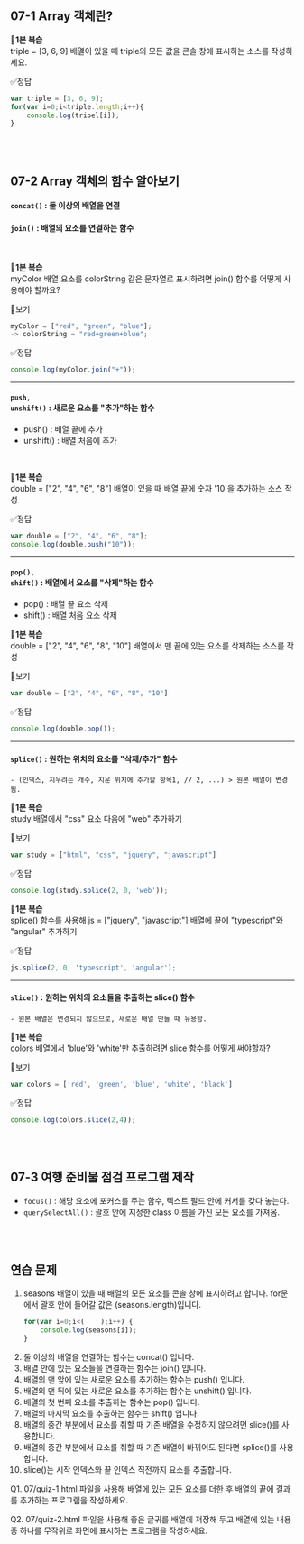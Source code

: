 ## 07-1 Array 객체란?<br>
💫<b>1분 복습</b> <br>
triple = [3, 6, 9] 배열이 있을 때 triple의 모든 값을 콘솔 창에 표시하는 소스를 작성하세요. <br>

✅정답 <br>
```javascript
var triple = [3, 6, 9];
for(var i=0;i<triple.length;i++){
    console.log(tripel[i]);
}
```
<br>

<br>

## 07-2 Array 객체의 함수 알아보기
#### <code>concat()</code> : 둘 이상의 배열을 연결
#### <code>join()</code> : 배열의 요소를 연결하는 함수

<br>

💫<b>1분 복습</b> <br>
myColor 배열 요소를 colorString 같은 문자열로 표시하려면 join() 함수를 어떻게 사용해야 할까요? <br>

🔎보기
```javascript
myColor = ["red", "green", "blue"];
-> colorString = "red+green+blue";
```

✅정답 <br>
```javascript
console.log(myColor.join("+"));
```
---

#### <code>push, unshift()</code> : 새로운 요소를 "추가"하는 함수
- push() : 배열 끝에 추가
- unshift() : 배열 처음에 추가
<br>

💫<b>1분 복습</b> <br>
double = ["2", "4", "6", "8"] 배열이 있을 때 배열 끝에 숫자 '10'을 추가하는 소스 작성<br>

✅정답 <br>
```javascript
var double = ["2", "4", "6", "8"];
console.log(double.push("10"));
```
---

#### <code>pop(), shift()</code> : 배열에서 요소를 "삭제"하는 함수
- pop() : 배열 끝 요소 삭제
- shift() : 배열 처음 요소 삭제

💫<b>1분 복습</b> <br>
double = ["2", "4", "6", "8", "10"] 배열에서 맨 끝에 있는 요소를 삭제하는 소스를 작성<br>

🔎보기
```javascript
var double = ["2", "4", "6", "8", "10"]
```

✅정답 <br>
```javascript
console.log(double.pop());
```
---

#### <code>splice()</code> : 원하는 위치의 요소를 "삭제/추가" 함수
    - (인덱스, 지우려는 개수, 지운 위치에 추가할 항목1, // 2, ...) > 원본 배열이 변경됨.
💫<b>1분 복습</b> <br>
study 배열에서 "css" 요소 다음에 "web" 추가하기 <br>

🔎보기
```javascript
var study = ["html", "css", "jquery", "javascript"]
```

✅정답 <br>
```javascript
console.log(study.splice(2, 0, 'web'));
```

<b>💫1분 복습</b> <br>
splice() 함수를 사용해 js = ["jquery", "javascript"] 배열에 끝에 "typescript"와 "angular" 추가하기 <br>

✅정답 <br>
```javascript
js.splice(2, 0, 'typescript', 'angular');
```
---

#### <code>slice()</code> : 원하는 위치의 요소들을 추출하는 slice() 함수
    - 원본 배열은 변경되지 않으므로, 새로운 배열 만들 때 유용함.

💫<b>1분 복습</b> <br>
colors 배열에서 'blue'와 'white'만 추출하려면 slice 함수를 어떻게 써야할까? <br>

🔎보기
```javascript
var colors = ['red', 'green', 'blue', 'white', 'black']
```

✅정답 <br>
```javascript
console.log(colors.slice(2,4));
```
<br>

<br>

## 07-3 여행 준비물 점검 프로그램 제작
- <code>focus()</code> : 해당 요소에 포커스를 주는 함수, 텍스트 필드 안에 커서를 갖다 놓는다.
- <code>querySelectAll()</code> : 괄호 안에 지정한 class 이름을 가진 모든 요소를 가져옴.

<br>

<br>

## 연습 문제
1. seasons 배열이 있을 때 배열의 모든 요소를 콘솔 창에 표시하려고 합니다. for문에서 괄호 안에 들어갈 값은 (seasons.length)입니다.
    ```javascript
    for(var i=0;i<(    );i++) {
        console.log(seasons[i]);
    }
    ```
2. 둘 이상의 배열을 연결하는 함수는 concat() 입니다.
3. 배열 안에 있는 요소들을 연결하는 함수는 join() 입니다.
4. 배열의 맨 앞에 있는 새로운 요소를 추가하는 함수는 push() 입니다.
5. 배열의 맨 뒤에 있는 새로운 요소를 추가하는 함수는 unshift() 입니다.
6. 배열의 첫 번째 요소를 추출하는 함수는 pop() 입니다.
7. 배열의 마지막 요소를 추출하는 함수는 shift() 입니다.
8. 배열의 중간 부분에서 요소를 취할 때 기존 배열을 수정하지 않으려면 slice()를 사용합니다.
9. 배열의 중간 부분에서 요소를 취할 때 기존 배열이 바뀌어도 된다면 splice()를 사용합니다.
10. slice()는 시작 인덱스와 끝 인덱스 직전까지 요소를 추출합니다.

Q1. 07/quiz-1.html 파일을 사용해 배열에 있는 모든 요소를 더한 후 
배열의 끝에 결과를 추가하는 프로그램을 작성하세요.

Q2. 07/quiz-2.html 파일을 사용해 좋은 글귀를 배열에 저장해 두고 배열에 있는 내용 중 하나를
무작위로 화면에 표시하는 프로그램을 작성하세요.


